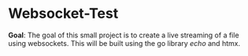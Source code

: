 # Websocket-Test
**Goal**:
The goal of this small project is to create a live streaming of a file using websockets. This will be built using the go library *echo* and htmx.
